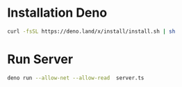 # Installation Deno

```bash
curl -fsSL https://deno.land/x/install/install.sh | sh
```

# Run Server

```bash
deno run --allow-net --allow-read  server.ts
```